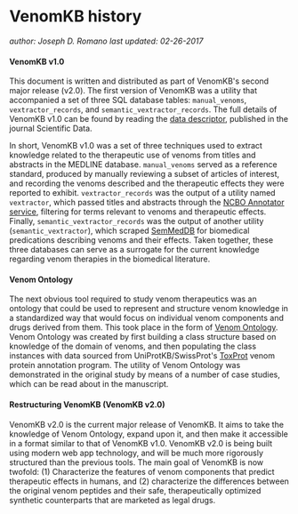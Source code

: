 # VenomKB history

_author: Joseph D. Romano_
_last updated: 02-26-2017_

#### VenomKB v1.0
This document is written and distributed as part of VenomKB's second major release (v2.0). The first version of VenomKB was a utility that accompanied a set of three SQL database tables: `manual_venoms`, `vextractor_records`, and `semantic_vextractor_records`. The full details of VenomKB v1.0 can be found by reading the [data descriptor](http://www.nature.com/articles/sdata201565), published in the journal Scientific Data.

In short, VenomKB v1.0 was a set of three techniques used to extract knowledge related to the therapeutic use of venoms from titles and abstracts in the MEDLINE database. `manual_venoms` served as a reference standard, produced by manually reviewing a subset of articles of interest, and recording the venoms described and the therapeutic effects they were reported to exhibit. `vextractor_records` was the output of a utility named `vextractor`, which passed titles and abstracts through the [NCBO Annotator service](https://www.bioontology.org/annotator-service), filtering for terms relevant to venoms and therapeutic effects. Finally, `semantic_vextractor_records` was the output of another utility (`semantic_vextractor`), which scraped [SemMedDB](https://skr3.nlm.nih.gov/SemMedDB/) for biomedical predications describing venoms and their effects. Taken together, these three databases can serve as a surrogate for the current knowledge regarding venom therapies in the biomedical literature.

#### Venom Ontology
The next obvious tool required to study venom therapeutics was an ontology that could be used to represent and structure venom knowledge in a standardized way that would focus on individual venom components and drugs derived from them. This took place in the form of [Venom Ontology](https://www.ncbi.nlm.nih.gov/pmc/articles/PMC5001765/). Venom Ontology was created by first building a class structure based on knowledge of the domain of venoms, and then populating the class instances with data sourced from UniProtKB/SwissProt's [ToxProt](http://www.uniprot.org/program/Toxins) venom protein annotation program. The utility of Venom Ontology was demonstrated in the original study by means of a number of case studies, which can be read about in the manuscript.

#### Restructuring VenomKB (VenomKB v2.0)
VenomKB v2.0 is the current major release of VenomKB. It aims to take the knowledge of Venom Ontology, expand upon it, and then make it accessible in a format similar to that of VenomKB v1.0. VenomKB v2.0 is being built using modern web app technology, and will be much more rigorously structured than the previous tools. The main goal of VenomKB is now twofold: (1) Characterize the features of venom components that predict therapeutic effects in humans, and (2) characterize the differences between the original venom peptides and their safe, therapeutically optimized synthetic counterparts that are marketed as legal drugs.
